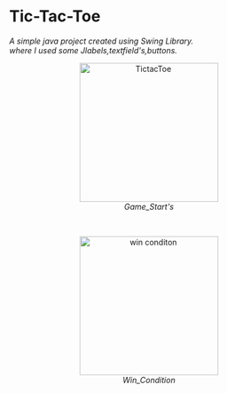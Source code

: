 # Tic-Tac-Toe
*A simple java project created using Swing Library.<br/>
where I used some Jlabels,textfield's,buttons.*


<p align="center">
  <img src="https://github.com/aqibmohammed/Tic-Tac-Toe_java/blob/main/Screenshot%202023-09-19%20232741.png" alt=TictacToe width="250">
  <br>
    <em>Game_Start's</em>
</p>
<br/>
<p align="center">
    <img src="https://github.com/aqibmohammed/Tic-Tac-Toe_java/blob/main/Screenshot%202023-09-19%20232806.png" alt="win conditon" width="250">
  <br>
    <em>Win_Condition</em>
</p>
<!-- <figure class="image" align="center">
  <figcaption>Win Condition</figcaption>
</figure> -->
<!-- <img src="https://github.com/aqibmohammed/Tic-Tac-Toe_java/blob/main/Screenshot%202023-09-19%20232806.png" alt=wins width="250"> -->

